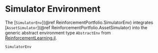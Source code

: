 # Simulator Environment

The [`SimulatorEnv`](@ref ReinforcementPortfolio.SimulatorEnv) integrates [`AssetSimulator`](@ref ReinforcementPortfolio.AssetSimulator) into the generic abstract environment type `AbstractEnv` from [ReinforcementLearning.jl](https://github.com/JuliaReinforcementLearning/ReinforcementLearning.jl).

```@docs
SimulatorEnv
```

